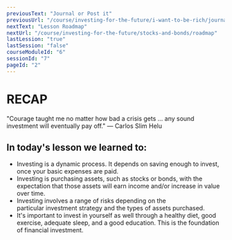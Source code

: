 ```yaml
---
previousText: "Journal or Post it"
previousUrl: "/course/investing-for-the-future/i-want-to-be-rich/journal-or-post-it"
nextText: "Lesson Roadmap"
nextUrl: "/course/investing-for-the-future/stocks-and-bonds/roadmap"
lastLession: "true"
lastSession: "false"
courseModuleId: "6"
sessionId: "7"
pageId: "2"
---
```



# RECAP

<sparkle-character-intro position="right" character="jen">
"Courage taught me no matter how bad a crisis gets ... any sound investment will eventually pay off." — Carlos Slim Helu
</sparkle-character-intro>

## In today's lesson we learned to: 
- Investing is a dynamic process. It depends on saving
enough to invest, once your basic expenses are paid.
- Investing is purchasing assets, such as stocks or bonds, with the
expectation that those assets will earn income and/or increase in value
over time.
- Investing involves a range of risks depending on the
particular investment strategy and the types of assets purchased.
- It's important to invest in yourself as well through a healthy diet, good
exercise, adequate sleep, and a good education. This is the foundation of
financial investment. 
